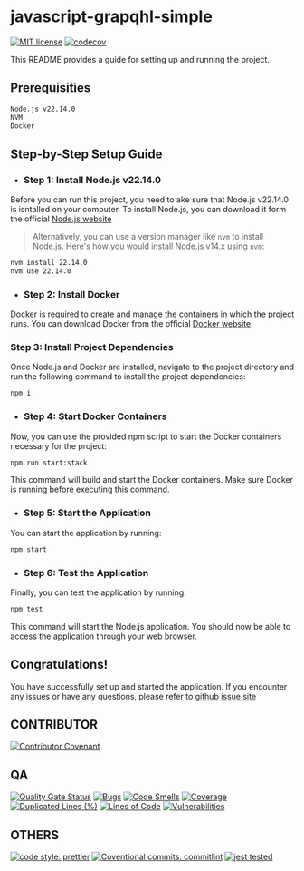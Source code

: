 # javascript-grapqhl-simple

[![ MIT license](https://img.shields.io/badge/license-MIT-blue.svg)](https://github.com/jeresoftx/javascript-grapqhl-simple/blob/main/LICENSE) [![codecov](https://codecov.io/gh/karlosarr/nodejs-grapqhl/graph/badge.svg?token=4TFYBLC3X3)](https://codecov.io/gh/karlosarr/nodejs-grapqhl)

This README provides a guide for setting up and running the project.

## Prerequisities

```sh
Node.js v22.14.0
NVM
Docker
```

## Step-by-Step Setup Guide

- ### Step 1: Install Node.js v22.14.0

Before you can run this project, you need to ake sure that Node.js v22.14.0 is isntalled on your computer. To install Node.js, you can download it form the official [Node.js website](https://nodejs.org/)

> Alternatively, you can use a version manager like `nvm` to install Node.js. Here's how you would install Node.js v14.x using `nvm`:

```sh
nvm install 22.14.0
nvm use 22.14.0
```

- ### Step 2: Install Docker

Docker is required to create and manage the containers in which the project runs. You can download Docker from the official [Docker website](https://www.docker.com/products/docker-desktop).

### Step 3: Install Project Dependencies

Once Node.js and Docker are installed, navigate to the project directory and run the following command to install the project dependencies:

```sh
npm i
```

- ### Step 4: Start Docker Containers

Now, you can use the provided npm script to start the Docker containers necessary for the project:

```sh
npm run start:stack
```

This command will build and start the Docker containers. Make sure Docker is running before executing this command.

- ### Step 5: Start the Application

You can start the application by running:

```sh
npm start
```

- ### Step 6: Test the Application

Finally, you can test the application by running:

```sh
npm test
```

This command will start the Node.js application. You should now be able to access the application through your web browser.

## Congratulations!

You have successfully set up and started the application. If you encounter any issues or have any questions, please refer to [github issue site](https://github.com/jeresoftx/javascript-grapqhl-simple/issues)

## CONTRIBUTOR

[![Contributor Covenant](https://img.shields.io/badge/Contributor%20Covenant-2.1-4baaaa.svg)](code_of_conduct.md)

## QA
[![Quality Gate Status](https://sonarcloud.io/api/project_badges/measure?project=karlosarr_nodejs-grapqhl&metric=alert_status)](https://sonarcloud.io/summary/new_code?id=karlosarr_nodejs-grapqhl) [![Bugs](https://sonarcloud.io/api/project_badges/measure?project=karlosarr_nodejs-grapqhl&metric=bugs)](https://sonarcloud.io/summary/new_code?id=karlosarr_nodejs-grapqhl) [![Code Smells](https://sonarcloud.io/api/project_badges/measure?project=karlosarr_nodejs-grapqhl&metric=code_smells)](https://sonarcloud.io/summary/new_code?id=karlosarr_nodejs-grapqhl) [![Coverage](https://sonarcloud.io/api/project_badges/measure?project=karlosarr_nodejs-grapqhl&metric=coverage)](https://sonarcloud.io/summary/new_code?id=karlosarr_nodejs-grapqhl) [![Duplicated Lines (%)](https://sonarcloud.io/api/project_badges/measure?project=karlosarr_nodejs-grapqhl&metric=duplicated_lines_density)](https://sonarcloud.io/summary/new_code?id=karlosarr_nodejs-grapqhl) [![Lines of Code](https://sonarcloud.io/api/project_badges/measure?project=karlosarr_nodejs-grapqhl&metric=ncloc)](https://sonarcloud.io/summary/new_code?id=karlosarr_nodejs-grapqhl) [![Vulnerabilities](https://sonarcloud.io/api/project_badges/measure?project=karlosarr_nodejs-grapqhl&metric=vulnerabilities)](https://sonarcloud.io/summary/new_code?id=karlosarr_nodejs-grapqhl)

## OTHERS

[![code style: prettier](https://img.shields.io/badge/code_style-prettier-ff69b4.svg?style=flat-square)](https://github.com/prettier/prettier) [![Coventional commits: commitlint](https://img.shields.io/badge/Coventional_commits-commitlint-ff69b4.svg?style=flat-square)](https://www.conventionalcommits.org/) [![jest tested](https://img.shields.io/badge/Jest-tested-eee.svg?logo=jest&labelColor=99424f)](https://github.com/jestjs/jest)

